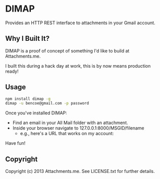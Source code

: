 DIMAP
===============

Provides an HTTP REST interface to attachments in your Gmail account.

Why I Built It?
---------------

DIMAP is a proof of concept of something I'd like to build at Attachments.me.

I built this during a hack day at work, this is by now means production ready!

Usage
-----

```bash
npm install dimap -g
dimap -u bencoe@gmail.com -p password
```

Once you've installed DIMAP:

* Find an email in your All Mail folder with an attachment.
* Inside your browser navigate to 127.0.0.1:8000/MSGID/filename
  * e.g., here's a URL that works on my account:

Have fun!

Copyright
---------

Copyright (c) 2013 Attachments.me. See LICENSE.txt for further details.